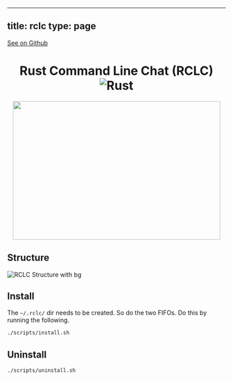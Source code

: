 
---
title: rclc
type: page
---

[See on Github](https://github.com/jakeroggenbuck/rclc/)

<div align="center">

  # Rust Command Line Chat (RCLC) ![Rust](https://img.shields.io/github/workflow/status/jabacat/rclc/Rust?style=for-the-badge)
  <img src="https://user-images.githubusercontent.com/35516367/184011766-a3719966-b53f-4245-895e-8a89fa177651.png" width="478" height="320" />
</div>

## Structure
![RCLC Structure with bg](https://user-images.githubusercontent.com/35516367/184010638-25389f58-7de6-4d69-bc0b-5467f6618ef8.png)

## Install
The `~/.rclc/` dir needs to be created. So do the two FIFOs. Do this by running the following.
```sh
./scripts/install.sh
```

## Uninstall
```sh
./scripts/uninstall.sh
```
